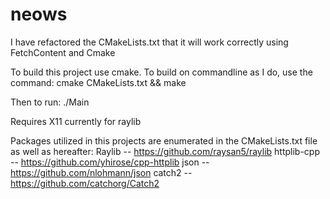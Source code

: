# neows
I have refactored the CMakeLists.txt that it will work correctly using FetchContent and Cmake

To build this project use cmake.
To build on commandline as I do, use the command:
      cmake CMakeLists.txt && make

Then to run:
      ./Main

Requires X11 currently for raylib

Packages utilized in this projects are enumerated in the CMakeLists.txt file as well as hereafter:
Raylib -- https://github.com/raysan5/raylib
httplib-cpp -- https://github.com/yhirose/cpp-httplib
json -- https://github.com/nlohmann/json
catch2 -- https://github.com/catchorg/Catch2
